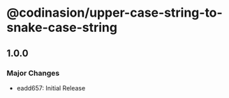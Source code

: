# @codinasion/upper-case-string-to-snake-case-string

## 1.0.0

### Major Changes

- eadd657: Initial Release
